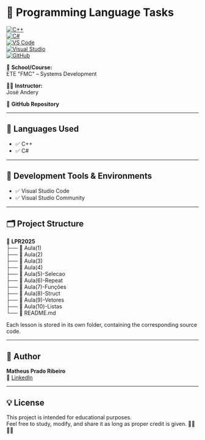 # 📘 Programming Language Tasks  
[![C++](https://img.shields.io/badge/C++-00599C?style=for-the-badge&logo=c%2B%2B&logoColor=white)]()  
[![C#](https://img.shields.io/badge/C%23-239120?style=for-the-badge&logo=c-sharp&logoColor=white)]()  
[![VS Code](https://img.shields.io/badge/VS%20Code-0078d7?style=for-the-badge&logo=visual-studio-code&logoColor=white)]()  
[![Visual Studio](https://img.shields.io/badge/Visual%20Studio-5C2D91?style=for-the-badge&logo=visual-studio&logoColor=white)]()  
[![GitHub](https://img.shields.io/badge/GitHub-181717?style=for-the-badge&logo=github&logoColor=white)]()  

🏫 **School/Course:**  
ETE "FMC" – Systems Development  

👨‍🏫 **Instructor:**  
José Andery  

🔗 **GitHub Repository**  

---

## 🚀 Languages Used  
- ✅ C++  
- ✅ C#  

---

## 🧪 Development Tools & Environments  
- ✅ Visual Studio Code  
- ✅ Visual Studio Community  

---

## 🗂️ Project Structure  

📁 **LPR2025**  
├── 📁 Aula(1)  
├── 📁 Aula(2)  
├── 📁 Aula(3)  
├── 📁 Aula(4)  
├── 📁 Aula(5)-Selecao  
├── 📁 Aula(6)-Repeat  
├── 📁 Aula(7)-Funções  
├── 📁 Aula(8)-Struct  
├── 📁 Aula(9)-Vetores  
├── 📁 Aula(10)-Listas  
└── 📄 README.md  

Each lesson is stored in its own folder, containing the corresponding source code.  

---

## 👤 Author  
**Matheus Prado Ribeiro**  
🔗 [LinkedIn](www.linkedin.com/in/matheus-prado-ribeiro-2ba181321)  

---

## 💡 License  
This project is intended for educational purposes.  
Feel free to study, modify, and share it as long as proper credit is given. 👩‍💻👨‍💻  
